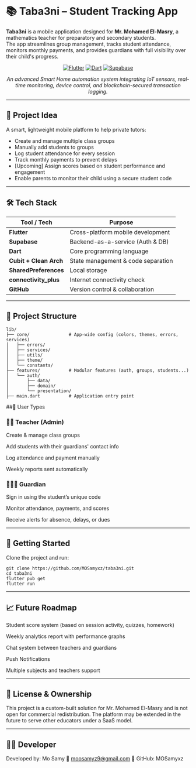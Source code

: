 # 📚 Taba3ni – Student Tracking App

**Taba3ni** is a mobile application designed for **Mr. Mohamed El-Masry**, a mathematics teacher for preparatory and secondary students.  
The app streamlines group management, tracks student attendance, monitors monthly payments, and provides guardians with full visibility over their child's progress.

<div align="center">

[![Flutter](https://img.shields.io/badge/Flutter-Mobile-blue.svg?logo=flutter&logoColor=white)](https://flutter.dev/)
[![Dart](https://img.shields.io/badge/Dart-Language-0175C2.svg?logo=dart&logoColor=white)](https://dart.dev/)
[![Supabase](https://img.shields.io/badge/Supabase-Backend-3FCF8E.svg?logo=supabase&logoColor=white)](https://supabase.com/)

*An advanced Smart Home automation system integrating IoT sensors, real-time monitoring, device control, and blockchain-secured transaction logging.*

</div>

---

## 🧠 Project Idea

A smart, lightweight mobile platform to help private tutors:

- Create and manage multiple class groups
- Manually add students to groups
- Log student attendance for every session
- Track monthly payments to prevent delays
- [Upcoming] Assign scores based on student performance and engagement
- Enable parents to monitor their child using a secure student code

---

## 🛠️ Tech Stack

| Tool / Tech            | Purpose                            |
|------------------------|------------------------------------|
| **Flutter**            | Cross-platform mobile development  |
| **Supabase**           | Backend-as-a-service (Auth & DB)   |
| **Dart**               | Core programming language          |
| **Cubit + Clean Arch** | State management & code separation |
| **SharedPreferences**  | Local storage                      |
| **connectivity_plus**  | Internet connectivity check        |
| **GitHub**             | Version control & collaboration    |

---

## 🧱 Project Structure

```
lib/
├── core/               # App-wide config (colors, themes, errors, services)
│   ├── errors/
│   ├── services/
│   ├── utils/
│   ├── theme/
│   └── constants/
├── features/           # Modular features (auth, groups, students...)
│   └── auth/
│       ├── data/
│       ├── domain/
│       └── presentation/
├── main.dart           # Application entry point
```

##👥 User Types

### 🧑‍🏫 Teacher (Admin)

Create & manage class groups

Add students with their guardians' contact info

Log attendance and payment manually

Weekly reports sent automatically

### 👨‍👩‍👧 Guardian

Sign in using the student’s unique code

Monitor attendance, payments, and scores

Receive alerts for absence, delays, or dues

---

## 🚀 Getting Started

Clone the project and run:

```
git clone https://github.com/MOSamyxz/taba3ni.git
cd taba3ni
flutter pub get
flutter run
```

---

## 📈 Future Roadmap

 Student score system (based on session activity, quizzes, homework)

 Weekly analytics report with performance graphs

 Chat system between teachers and guardians

 Push Notifications

 Multiple subjects and teachers support

 ---

 ## 🔐 License & Ownership
 
This project is a custom-built solution for Mr. Mohamed El-Masry and is not open for commercial redistribution.
The platform may be extended in the future to serve other educators under a SaaS model.

---

## 👨‍💻 Developer

Developed by:
Mo Samy
📧 moosamyz9@gmail.com
🐙 GitHub: MOSamyxz


